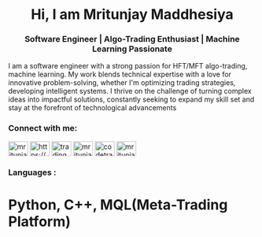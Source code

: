 <h1 align="center"> Hi, I am Mritunjay Maddhesiya </h1>
<h3 align="center">Software Engineer | Algo-Trading Enthusiast | Machine Learning Passionate</h3>

<p align="left">I am a software engineer with a strong passion for HFT/MFT algo-trading, machine learning. My work blends technical expertise with a love for innovative problem-solving, whether I'm optimizing trading strategies, developing intelligent systems. I thrive on the challenge of turning complex ideas into impactful solutions, constantly seeking to expand my skill set and stay at the forefront of technological advancements</p>
<h3 align="left">Connect with me:</h3>
<p align="left">
<a href="https://linkedin.com/in/mritunjay maddhesiya" target="blank"><img align="center" src="https://raw.githubusercontent.com/rahuldkjain/github-profile-readme-generator/master/src/images/icons/Social/linked-in-alt.svg" alt="mritunjay maddhesiya" height="30" width="40" /></a>
<a href="https://kaggle.com/https://www.kaggle.com/mritunjaymaddhesiya/code" target="blank"><img align="center" src="https://raw.githubusercontent.com/rahuldkjain/github-profile-readme-generator/master/src/images/icons/Social/kaggle.svg" alt="https://www.kaggle.com/mritunjaymaddhesiya/code" height="30" width="40" /></a>
<a href="https://www.leetcode.com/tradingmrity" target="blank"><img align="center" src="https://raw.githubusercontent.com/rahuldkjain/github-profile-readme-generator/master/src/images/icons/Social/leet-code.svg" alt="tradingmrity" height="30" width="40" /></a>
<a href="https://auth.geeksforgeeks.org/user/mritunjay112002" target="blank"><img align="center" src="https://raw.githubusercontent.com/rahuldkjain/github-profile-readme-generator/master/src/images/icons/Social/geeks-for-geeks.svg" alt="mritunjay112002" height="30" width="40" /></a>
<a href="https://codeforces.com/profile/codetrader" target="blank"><img align="center" src="https://raw.githubusercontent.com/rahuldkjain/github-profile-readme-generator/master/src/images/icons/Social/codeforces.svg" alt="codetrader" height="30" width="40" /></a>
<a href="https://www.codechef.com/users/mritunjay11200" target="blank"><img align="center" src="https://cdn.jsdelivr.net/npm/simple-icons@3.1.0/icons/codechef.svg" alt="mritunjay11200" height="30" width="40" /></a>
</p>

<h3 align="left">Languages :</h3>
<h1>Python, C++, MQL(Meta-Trading Platform)</h1>

